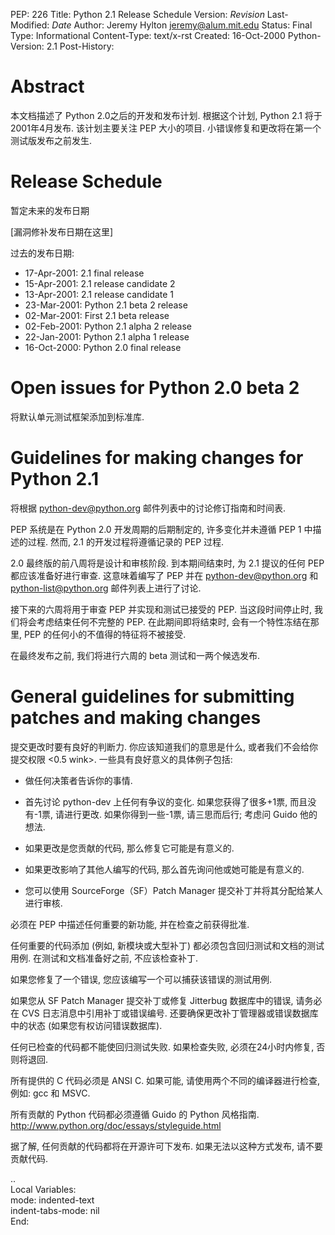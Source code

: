 
PEP: 226
Title: Python 2.1 Release Schedule
Version: $Revision$
Last-Modified: $Date$
Author: Jeremy Hylton <jeremy@alum.mit.edu>
Status: Final
Type: Informational
Content-Type: text/x-rst
Created: 16-Oct-2000
Python-Version: 2.1
Post-History:


Abstract
========

本文档描述了 Python 2.0之后的开发和发布计划.
根据这个计划, Python 2.1 将于2001年4月发布.
该计划主要关注 PEP 大小的项目. 小错误修复和更改将在第一个测试版发布之前发生.


Release Schedule
================

暂定未来的发布日期

[漏洞修补发布日期在这里]

过去的发布日期:

- 17-Apr-2001: 2.1 final release
- 15-Apr-2001: 2.1 release candidate 2
- 13-Apr-2001: 2.1 release candidate 1
- 23-Mar-2001: Python 2.1 beta 2 release
- 02-Mar-2001: First 2.1 beta release
- 02-Feb-2001: Python 2.1 alpha 2 release
- 22-Jan-2001: Python 2.1 alpha 1 release
- 16-Oct-2000: Python 2.0 final release


Open issues for Python 2.0 beta 2
=================================

将默认单元测试框架添加到标准库.


Guidelines for making changes for Python 2.1
============================================

将根据 python-dev@python.org 邮件列表中的讨论修订指南和时间表.

PEP 系统是在 Python 2.0 开发周期的后期制定的, 许多变化并未遵循 PEP 1 中描述的过程.
然而, 2.1 的开发过程将遵循记录的 PEP 过程.

2.0 最终版的前八周将是设计和审核阶段. 到本期间结束时, 为 2.1 提议的任何 PEP 都应该准备好进行审查.
这意味着编写了 PEP 并在 python-dev@python.org 和 python-list@python.org 邮件列表上进行了讨论.

接下来的六周将用于审查 PEP 并实现和测试已接受的 PEP.
当这段时间停止时, 我们将会考虑结束任何不完整的 PEP.
在此期间即将结束时, 会有一个特性冻结在那里, PEP 的任何小的不值得的特征将不被接受.

在最终发布之前, 我们将进行六周的 beta 测试和一两个候选发布.


General guidelines for submitting patches and making changes
============================================================

提交更改时要有良好的判断力. 你应该知道我们的意思是什么,
或者我们不会给你提交权限 <0.5 wink>. 一些具有良好意义的具体例子包括:

- 做任何决策者告诉你的事情.

- 首先讨论 python-dev 上任何有争议的变化.
  如果您获得了很多+1票, 而且没有-1票, 请进行更改.
  如果你得到一些-1票, 请三思而后行; 考虑问 Guido 他的想法.

- 如果更改是您贡献的代码, 那么修复它可能是有意义的.

- 如果更改影响了其他人编写的代码, 那么首先询问他或她可能是有意义的.

- 您可以使用 SourceForge（SF）Patch Manager 提交补丁并将其分配给某人进行审核.

必须在 PEP 中描述任何重要的新功能, 并在检查之前获得批准.

任何重要的代码添加 (例如, 新模块或大型补丁) 都必须包含回归测试和文档的测试用例.
在测试和文档准备好之前, 不应该检查补丁.

如果您修复了一个错误, 您应该编写一个可以捕获该错误的测试用例.

如果您从 SF Patch Manager 提交补丁或修复 Jitterbug 数据库中的错误,
请务必在 CVS 日志消息中引用补丁或错误编号. 还要确保更改补丁管理器或错误数据库中的状态
(如果您有权访问错误数据库).

任何已检查的代码都不能使回归测试失败.
如果检查失败, 必须在24小时内修复, 否则将退回.

所有提供的 C 代码必须是 ANSI C. 如果可能, 请使用两个不同的编译器进行检查, 例如: gcc 和 MSVC.

所有贡献的 Python 代码都必须遵循 Guido 的 Python 风格指南.
http://www.python.org/doc/essays/styleguide.html

据了解, 任何贡献的代码都将在开源许可下发布.
如果无法以这种方式发布, 请不要贡献代码.



..  
  Local Variables:  
  mode: indented-text  
  indent-tabs-mode: nil  
  End:  

